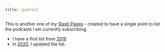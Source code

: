 ```yaml
---
title: /podroll
---
```


This is another one of my [Slash Pages](/slashes) - created to have a single point to list the podcasts I am currently subscribing. 

- I have a first list from [2019](/2019/podcasts-2019)
- In [2020](/2021/podcasts-2020), I updated the list. 